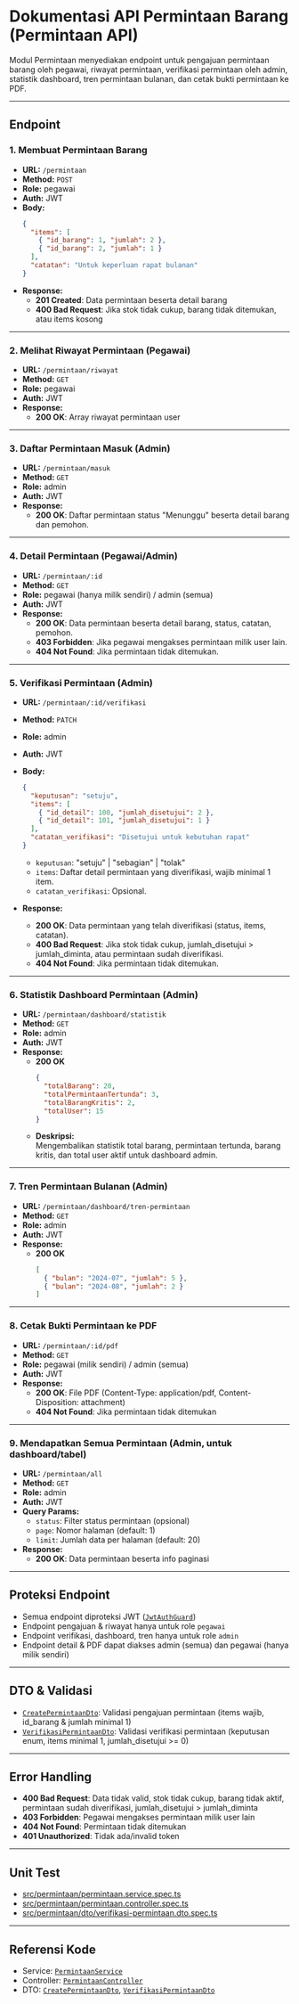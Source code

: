 # Dokumentasi API Permintaan Barang (Permintaan API)

Modul Permintaan menyediakan endpoint untuk pengajuan permintaan barang oleh pegawai, riwayat permintaan, verifikasi permintaan oleh admin, statistik dashboard, tren permintaan bulanan, dan cetak bukti permintaan ke PDF.

---

## Endpoint

### 1. Membuat Permintaan Barang

- **URL:** `/permintaan`
- **Method:** `POST`
- **Role:** pegawai
- **Auth:** JWT
- **Body:**
  ```json
  {
    "items": [
      { "id_barang": 1, "jumlah": 2 },
      { "id_barang": 2, "jumlah": 1 }
    ],
    "catatan": "Untuk keperluan rapat bulanan"
  }
  ```
- **Response:**
  - **201 Created**: Data permintaan beserta detail barang
  - **400 Bad Request**: Jika stok tidak cukup, barang tidak ditemukan, atau items kosong

---

### 2. Melihat Riwayat Permintaan (Pegawai)

- **URL:** `/permintaan/riwayat`
- **Method:** `GET`
- **Role:** pegawai
- **Auth:** JWT
- **Response:**
  - **200 OK**: Array riwayat permintaan user

---

### 3. Daftar Permintaan Masuk (Admin)

- **URL:** `/permintaan/masuk`
- **Method:** `GET`
- **Role:** admin
- **Auth:** JWT
- **Response:**
  - **200 OK**: Daftar permintaan status "Menunggu" beserta detail barang dan pemohon.

---

### 4. Detail Permintaan (Pegawai/Admin)

- **URL:** `/permintaan/:id`
- **Method:** `GET`
- **Role:** pegawai (hanya milik sendiri) / admin (semua)
- **Auth:** JWT
- **Response:**
  - **200 OK**: Data permintaan beserta detail barang, status, catatan, pemohon.
  - **403 Forbidden**: Jika pegawai mengakses permintaan milik user lain.
  - **404 Not Found**: Jika permintaan tidak ditemukan.

---

### 5. Verifikasi Permintaan (Admin)

- **URL:** `/permintaan/:id/verifikasi`
- **Method:** `PATCH`
- **Role:** admin
- **Auth:** JWT
- **Body:**

  ```json
  {
    "keputusan": "setuju",
    "items": [
      { "id_detail": 100, "jumlah_disetujui": 2 },
      { "id_detail": 101, "jumlah_disetujui": 1 }
    ],
    "catatan_verifikasi": "Disetujui untuk kebutuhan rapat"
  }
  ```

  - `keputusan`: "setuju" | "sebagian" | "tolak"
  - `items`: Daftar detail permintaan yang diverifikasi, wajib minimal 1 item.
  - `catatan_verifikasi`: Opsional.

- **Response:**
  - **200 OK**: Data permintaan yang telah diverifikasi (status, items, catatan).
  - **400 Bad Request**: Jika stok tidak cukup, jumlah_disetujui > jumlah_diminta, atau permintaan sudah diverifikasi.
  - **404 Not Found**: Jika permintaan tidak ditemukan.

---

### 6. Statistik Dashboard Permintaan (Admin)

- **URL:** `/permintaan/dashboard/statistik`
- **Method:** `GET`
- **Role:** admin
- **Auth:** JWT
- **Response:**
  - **200 OK**
    ```json
    {
      "totalBarang": 20,
      "totalPermintaanTertunda": 3,
      "totalBarangKritis": 2,
      "totalUser": 15
    }
    ```
  - **Deskripsi:**  
    Mengembalikan statistik total barang, permintaan tertunda, barang kritis, dan total user aktif untuk dashboard admin.

---

### 7. Tren Permintaan Bulanan (Admin)

- **URL:** `/permintaan/dashboard/tren-permintaan`
- **Method:** `GET`
- **Role:** admin
- **Auth:** JWT
- **Response:**
  - **200 OK**
    ```json
    [
      { "bulan": "2024-07", "jumlah": 5 },
      { "bulan": "2024-08", "jumlah": 2 }
    ]
    ```

---

### 8. Cetak Bukti Permintaan ke PDF

- **URL:** `/permintaan/:id/pdf`
- **Method:** `GET`
- **Role:** pegawai (milik sendiri) / admin (semua)
- **Auth:** JWT
- **Response:**
  - **200 OK**: File PDF (Content-Type: application/pdf, Content-Disposition: attachment)
  - **404 Not Found**: Jika permintaan tidak ditemukan

---

### 9. Mendapatkan Semua Permintaan (Admin, untuk dashboard/tabel)

- **URL:** `/permintaan/all`
- **Method:** `GET`
- **Role:** admin
- **Auth:** JWT
- **Query Params:**
  - `status`: Filter status permintaan (opsional)
  - `page`: Nomor halaman (default: 1)
  - `limit`: Jumlah data per halaman (default: 20)
- **Response:**
  - **200 OK**: Data permintaan beserta info paginasi

---

## Proteksi Endpoint

- Semua endpoint diproteksi JWT ([`JwtAuthGuard`](../auth/jwt-auth.guard.ts))
- Endpoint pengajuan & riwayat hanya untuk role `pegawai`
- Endpoint verifikasi, dashboard, tren hanya untuk role `admin`
- Endpoint detail & PDF dapat diakses admin (semua) dan pegawai (hanya milik sendiri)

---

## DTO & Validasi

- [`CreatePermintaanDto`](dto/create-permintaan.dto.ts): Validasi pengajuan permintaan (items wajib, id_barang & jumlah minimal 1)
- [`VerifikasiPermintaanDto`](dto/verifikasi-permintaan.dto.ts): Validasi verifikasi permintaan (keputusan enum, items minimal 1, jumlah_disetujui >= 0)

---

## Error Handling

- **400 Bad Request**: Data tidak valid, stok tidak cukup, barang tidak aktif, permintaan sudah diverifikasi, jumlah_disetujui > jumlah_diminta
- **403 Forbidden**: Pegawai mengakses permintaan milik user lain
- **404 Not Found**: Permintaan tidak ditemukan
- **401 Unauthorized**: Tidak ada/invalid token

---

## Unit Test

- [src/permintaan/permintaan.service.spec.ts](src/permintaan/permintaan.service.spec.ts)
- [src/permintaan/permintaan.controller.spec.ts](src/permintaan/permintaan.controller.spec.ts)
- [src/permintaan/dto/verifikasi-permintaan.dto.spec.ts](src/permintaan/dto/verifikasi-permintaan.dto.spec.ts)

---

## Referensi Kode

- Service: [`PermintaanService`](permintaan.service.ts)
- Controller: [`PermintaanController`](permintaan.controller.ts)
- DTO: [`CreatePermintaanDto`](dto/create-permintaan.dto.ts), [`VerifikasiPermintaanDto`](dto/verifikasi-permintaan.dto.ts)
